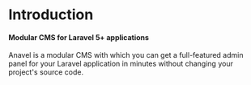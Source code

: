# Introduction

#### Modular CMS for Laravel 5+ applications

Anavel is a modular CMS with which you can get a full-featured admin panel for your Laravel application in minutes without changing your project's source code.